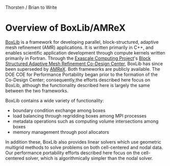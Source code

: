 Thorsten / Brian to Write

# Overview of BoxLib/AMReX

[BoxLib](https://github.com/BoxLib-Codes/BoxLib) is a framework for developing
parallel, block-structured, adaptive mesh refinement (AMR) applications. It is
written primarily in C++, and enables scientific application development
through compute kernels written primarily in Fortran. Through the [Exascale
Computing Project](https://exascaleproject.org/exascale-computing-project/)'s
[Block Structured Adaptive Mesh Refinement Co-Design
Center](https://crd.lbl.gov/news-and-publications/news/2016/new-article-pageberkeley-lab-to-lead-amr-co-design-center-for-does-exascale-computing-project/),
BoxLib has since been superseded by
[AMReX](https://www.github.com/AMReX-codes/amrex). Both frameworks are publicly
available. The DOE COE for Performance Portability began prior to the formation
of the Co-Design Center; consequently,the efforts described here focus on
BoxLib, although the functionality described here is largely the same between
the two frameworks.

BoxLib contains a wide variety of functionality:

 * boundary condition exchange among boxes
 * load balancing through regridding boxes among MPI processes
 * metadata operations such as computing volume intersections among boxes
 * memory management through pool allocators

In addition these, BoxLib also provides linear solvers which use geometric
multigrid methods to solve problems on both cell-centered and nodal data. Our
performance portability efforts described here focus on the cell-centered
solver, which is algorithmically simpler than the nodal solver.
